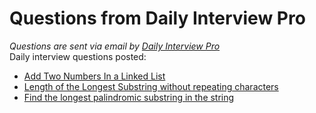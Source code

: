 # Questions from Daily Interview Pro
<em>Questions are sent via email by <a href='https://www.techseries.dev/daily'>Daily Interview Pro</a></em>
<br/>
Daily interview questions posted:
- <a href='/AddTwoNumbersinLinkedList.py'> Add Two Numbers In a Linked List</a>
- <a href='/LongestSubstringWORepeating.py'>Length of the Longest Substring without repeating characters</a>
- <a href='/LongestPalindrome.py'>Find the longest palindromic substring in the string</a>